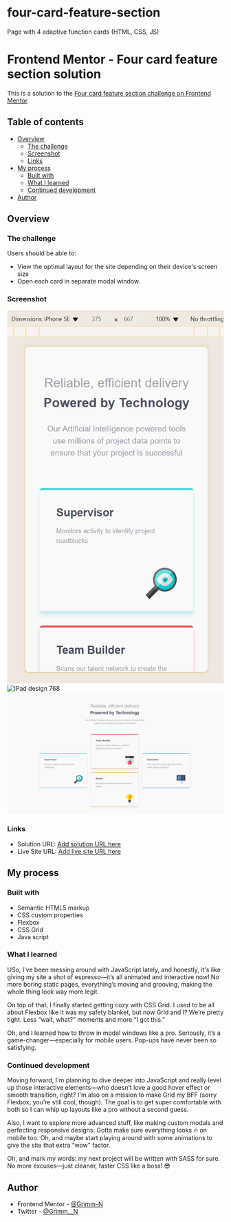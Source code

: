 # four-card-feature-section
Page with 4 adaptive function cards (HTML, CSS, JS)

# Frontend Mentor - Four card feature section solution

This is a solution to the [Four card feature section challenge on Frontend Mentor](https://www.frontendmentor.io/challenges/four-card-feature-section-weK1eFYK). 

## Table of contents

- [Overview](#overview)
  - [The challenge](#the-challenge)
  - [Screenshot](#screenshot)
  - [Links](#links)
- [My process](#my-process)
  - [Built with](#built-with)
  - [What I learned](#what-i-learned)
  - [Continued development](#continued-development)
- [Author](#author)


## Overview

### The challenge

Users should be able to:

- View the optimal layout for the site depending on their device's screen size
- Open each card in separate modal window.

### Screenshot

![Mobile design 375](./screenshots/mob-375x675.png)
![IPad design 768](./screenshots/ipad-768x1024)
![Web design](./screenshots/web.png)

### Links

- Solution URL: [Add solution URL here](https://your-solution-url.com)
- Live Site URL: [Add live site URL here](https://your-live-site-url.com)

## My process

### Built with

- Semantic HTML5 markup
- CSS custom properties
- Flexbox
- CSS Grid
- Java script

### What I learned

USo, I’ve been messing around with JavaScript lately, and honestly, it's like giving my site a shot of espresso—it’s all animated and interactive now! No more boring static pages, everything’s moving and grooving, making the whole thing look way more legit.

On top of that, I finally started getting cozy with CSS Grid. I used to be all about Flexbox like it was my safety blanket, but now Grid and I? We’re pretty tight. Less “wait, what?” moments and more “I got this.”

Oh, and I learned how to throw in modal windows like a pro. Seriously, it’s a game-changer—especially for mobile users. Pop-ups have never been so satisfying.

### Continued development

Moving forward, I'm planning to dive deeper into JavaScript and really level up those interactive elements—who doesn’t love a good hover effect or smooth transition, right? I'm also on a mission to make Grid my BFF (sorry Flexbox, you’re still cool, though). The goal is to get super comfortable with both so I can whip up layouts like a pro without a second guess.

Also, I want to explore more advanced stuff, like making custom modals and perfecting responsive designs. Gotta make sure everything looks 🔥 on mobile too. Oh, and maybe start playing around with some animations to give the site that extra “wow” factor.

Oh, and mark my words: my next project will be written with SASS for sure. No more excuses—just cleaner, faster CSS like a boss! 😎

## Author
- Frontend Mentor - [@Grimm-N](https://www.frontendmentor.io/profile/Grimm-N)
- Twitter - [@Grimm__N](https://x.com/Grimm__N)
